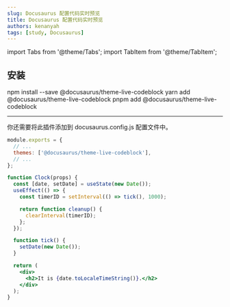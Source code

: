 ```yaml
---
slug: Docusaurus 配置代码实时预览
title: Docusaurus 配置代码实时预览
authors: kenanyah
tags: [study, Docusaurus]
---
```

import Tabs from '@theme/Tabs';
import TabItem from '@theme/TabItem';

## 安装

<!-- ```shell
npm install --save @docusaurus/theme-live-codeblock
``` -->
<Tabs>
  <TabItem value="npm" label="npm" default>
    npm install --save @docusaurus/theme-live-codeblock
  </TabItem>
  <TabItem value="yarn" label="yarn">
    yarn add @docusaurus/theme-live-codeblock
  </TabItem>
  <TabItem value="pnpm" label="pnpm">
    pnpm add @docusaurus/theme-live-codeblock
  </TabItem>
</Tabs>

---

你还需要将此插件添加到 docusaurus.config.js 配置文件中。

```js
module.exports = {
  // ...
  themes: ['@docusaurus/theme-live-codeblock'],
  // ...
};
```


```jsx live
function Clock(props) {
  const [date, setDate] = useState(new Date());
  useEffect(() => {
    const timerID = setInterval(() => tick(), 1000);

    return function cleanup() {
      clearInterval(timerID);
    };
  });

  function tick() {
    setDate(new Date());
  }

  return (
    <div>
      <h2>It is {date.toLocaleTimeString()}.</h2>
    </div>
  );
}
```